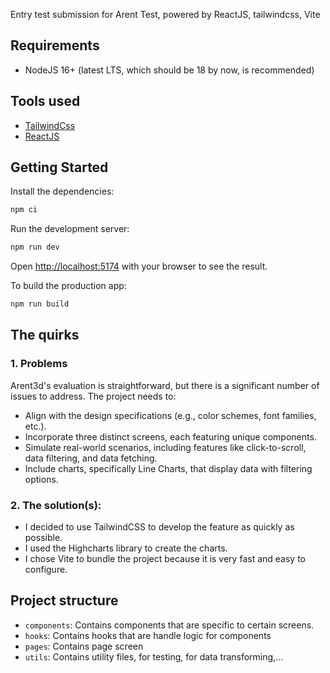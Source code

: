 Entry test submission for Arent Test, powered by ReactJS, tailwindcss, Vite

## Requirements

- NodeJS 16+ (latest LTS, which should be 18 by now, is recommended)

## Tools used

- [TailwindCss](https://tailwindcss.com/)
- [ReactJS](https://nextjs.org/)

## Getting Started

Install the dependencies:

```bash
npm ci
```

Run the development server:

```bash
npm run dev
```

Open [http://localhost:5174](http://localhost:5174) with your browser to see the result.

To build the production app:

```bash
npm run build
```

## The quirks

### 1. Problems

Arent3d's evaluation is straightforward, but there is a significant number of issues to address. The project needs to:

- Align with the design specifications (e.g., color schemes, font families, etc.).
- Incorporate three distinct screens, each featuring unique components.
- Simulate real-world scenarios, including features like click-to-scroll, data filtering, and data fetching.
- Include charts, specifically Line Charts, that display data with filtering options.

### 2. The solution(s):

- I decided to use TailwindCSS to develop the feature as quickly as possible.
- I used the Highcharts library to create the charts.
- I chose Vite to bundle the project because it is very fast and easy to configure.

## Project structure

- `components`: Contains components that are specific to certain screens.
- `hooks`: Contains hooks that are handle logic for components
- `pages`: Contains page screen  
- `utils`: Contains utility files, for testing, for data transforming,...
